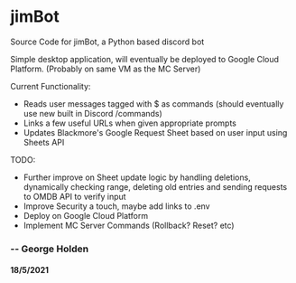 # jimBot
Source Code for jimBot, a Python based discord bot

Simple desktop application, will eventually
be deployed to Google Cloud Platform. (Probably on same VM as the MC Server)

Current Functionality:
 - Reads user messages tagged with $ as commands (should eventually use new built in Discord /commands)
 - Links a few useful URLs when given appropriate prompts
 - Updates Blackmore's Google Request Sheet based on user input using Sheets API
 
TODO:
 - Further improve on Sheet update logic by handling deletions, 
   dynamically checking range, 
   deleting old entries 
   and sending requests to OMDB API to verify input
 - Improve Security a touch, maybe add links to .env
 - Deploy on Google Cloud Platform
 - Implement MC Server Commands (Rollback? Reset? etc)


### -- George Holden 
#### 18/5/2021
